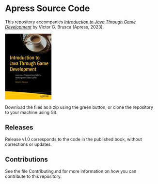 # Apress Source Code

This repository accompanies [*Introduction to Java Through Game Development*](https://link.springer.com/book/10.1007/978-1-4842-8951-8) by Victor G. Brusca (Apress, 2023).

[comment]: #cover
![Cover image](978-1-4842-8950-1.jpg)

Download the files as a zip using the green button, or clone the repository to your machine using Git.

## Releases

Release v1.0 corresponds to the code in the published book, without corrections or updates.

## Contributions

See the file Contributing.md for more information on how you can contribute to this repository.